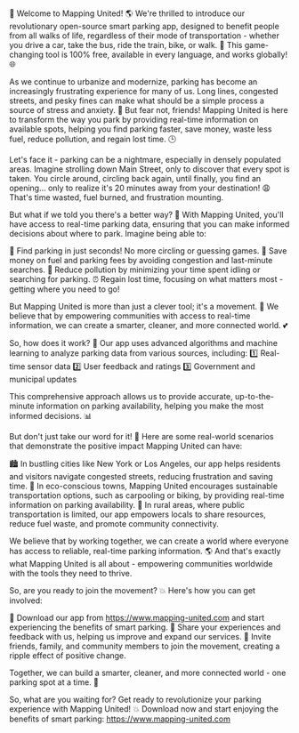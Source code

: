 🚀 Welcome to Mapping United! 🌎 We're thrilled to introduce our revolutionary open-source smart parking app, designed to benefit people from all walks of life, regardless of their mode of transportation - whether you drive a car, take the bus, ride the train, bike, or walk. 💨 This game-changing tool is 100% free, available in every language, and works globally! 🌐

As we continue to urbanize and modernize, parking has become an increasingly frustrating experience for many of us. Long lines, congested streets, and pesky fines can make what should be a simple process a source of stress and anxiety. 🤯 But fear not, friends! Mapping United is here to transform the way you park by providing real-time information on available spots, helping you find parking faster, save money, waste less fuel, reduce pollution, and regain lost time. 🕒

Let's face it - parking can be a nightmare, especially in densely populated areas. Imagine strolling down Main Street, only to discover that every spot is taken. You circle around, circling back again, until finally, you find an opening... only to realize it's 20 minutes away from your destination! 😩 That's time wasted, fuel burned, and frustration mounting.

But what if we told you there's a better way? 🤔 With Mapping United, you'll have access to real-time parking data, ensuring that you can make informed decisions about where to park. Imagine being able to:

📍 Find parking in just seconds! No more circling or guessing games.
💸 Save money on fuel and parking fees by avoiding congestion and last-minute searches.
🌟 Reduce pollution by minimizing your time spent idling or searching for parking.
⏰ Regain lost time, focusing on what matters most - getting where you need to go!

But Mapping United is more than just a clever tool; it's a movement. 🎉 We believe that by empowering communities with access to real-time information, we can create a smarter, cleaner, and more connected world. 💕

So, how does it work? 🔧 Our app uses advanced algorithms and machine learning to analyze parking data from various sources, including:
1️⃣ Real-time sensor data
2️⃣ User feedback and ratings
3️⃣ Government and municipal updates

This comprehensive approach allows us to provide accurate, up-to-the-minute information on parking availability, helping you make the most informed decisions. 📊

But don't just take our word for it! 🤔 Here are some real-world scenarios that demonstrate the positive impact Mapping United can have:

🏙️ In bustling cities like New York or Los Angeles, our app helps residents and visitors navigate congested streets, reducing frustration and saving time.
🌳 In eco-conscious towns, Mapping United encourages sustainable transportation options, such as carpooling or biking, by providing real-time information on parking availability.
🌄 In rural areas, where public transportation is limited, our app empowers locals to share resources, reduce fuel waste, and promote community connectivity.

We believe that by working together, we can create a world where everyone has access to reliable, real-time parking information. 🌎 And that's exactly what Mapping United is all about - empowering communities worldwide with the tools they need to thrive.

So, are you ready to join the movement? 💥 Here's how you can get involved:

📲 Download our app from https://www.mapping-united.com and start experiencing the benefits of smart parking.
🤝 Share your experiences and feedback with us, helping us improve and expand our services.
🌟 Invite friends, family, and community members to join the movement, creating a ripple effect of positive change.

Together, we can build a smarter, cleaner, and more connected world - one parking spot at a time. 🚀

So, what are you waiting for? Get ready to revolutionize your parking experience with Mapping United! 💥 Download now and start enjoying the benefits of smart parking: https://www.mapping-united.com
